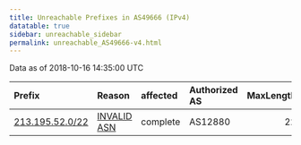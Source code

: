 ```yaml
---
title: Unreachable Prefixes in AS49666 (IPv4)
datatable: true
sidebar: unreachable_sidebar
permalink: unreachable_AS49666-v4.html
---
```


Data as of 2018-10-16 14:35:00 UTC


<div class="datatable-begin"></div>

| Prefix                                                   | Reason                                                                                                 | affected   | Authorized AS   |   MaxLength | Anchor                                         |   unreachable /24s |
|:---------------------------------------------------------|:-------------------------------------------------------------------------------------------------------|:-----------|:----------------|------------:|:-----------------------------------------------|-------------------:|
| [213.195.52.0/22](https://stat.ripe.net/213.195.52.0/22) | [INVALID ASN](https://rpki-validator.ripe.net/announcement-preview?asn=AS49666&prefix=213.195.52.0/22) | complete   | AS12880         |          22 | [RIPE](unreachable_RIPE_NCC_RPKI_Root-v4.html) |                  4 |

<div class="datatable-end"></div>